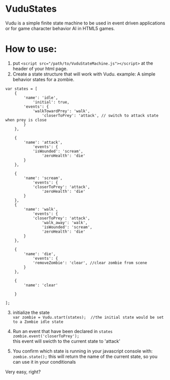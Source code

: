 VuduStates
==========

Vudu is a simple finite state machine to be used in event driven applications or for game character behavior AI in HTML5 games. 


How to use:
============

1. put 
``<script src="/path/to/VuduStateMachine.js"></script>`` at the header of your html page.
2. Create a state structure that will work with Vudu. 
    example: A simple behavior states for a zombie. 
```
var states = [
    {
        'name': 'idle',
            'initial': true,
        'events': {
            'walkTowardPrey': 'walk',
                'closerToPrey': 'attack', // switch to attack state when prey is close
        }
    },

    {
        'name': 'attack',
            'events': {
            'isWounded': 'scream',
                'zeroHealth': 'die'
        }
    },

    {
        'name': 'scream',
            'events': {
            'closerToPrey': 'attack',
                'zeroHealth': 'die'
        }
    }, 
    {
        'name': 'walk',
            'events': {
            'closerToPrey': 'attack',
                'walk_away': 'walk',
                'isWounded': 'scream',
                'zeroHealth': 'die'
        }
    },

    {
        'name': 'die',
            'events': {
            'removeZombie': 'clear', //clear zombie from scene
        }
    },

    {
        'name': 'clear'
         
    }

];

```
3. initialize the state <br />
``var zombie = Vudu.start(states);  //the initial state would be set to a Zombie idle state``

4. Run an event that have been declared in ``states`` <br/>
    ``zombie.event('closerToPrey');`` <br />
this event will swicth to the current state to 'attack'

5. You confirm which state is running in your javascript console with: <br />
``zombie.state();`` 
this will return the name of the current state, so you can use it in your conditionals

Very easy, right?
